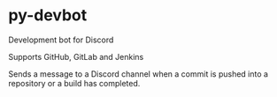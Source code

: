 # py-devbot

Development bot for Discord

Supports GitHub, GitLab and Jenkins

Sends a message to a Discord channel when a commit is pushed into a repository or a build has completed.

